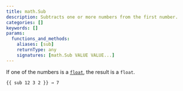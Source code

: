```yaml
---
title: math.Sub
description: Subtracts one or more numbers from the first number.
categories: []
keywords: []
params:
  functions_and_methods:
    aliases: [sub]
    returnType: any
    signatures: [math.Sub VALUE VALUE...]
---
```


If one of the numbers is a [`float`](g), the result is a `float`.

```go-html-template
{{ sub 12 3 2 }} → 7
```
